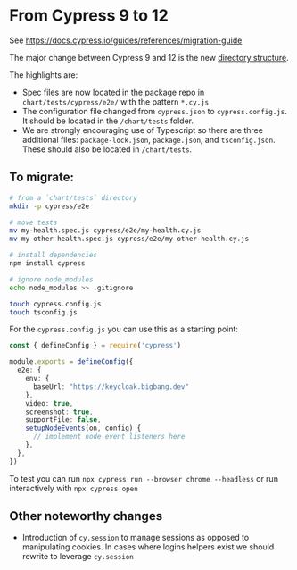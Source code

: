 # From Cypress 9 to 12
See https://docs.cypress.io/guides/references/migration-guide

The major change between Cypress 9 and 12 is the new [directory structure](https://repo1.dso.mil/big-bang/product/packages/gluon/-/blob/master/docs/bb-tests.md#directory-structure).

The highlights are: 
* Spec files are now located in the package repo in `chart/tests/cypress/e2e/` with the pattern `*.cy.js`
* The configuration file changed from `cypress.json` to `cypress.config.js`. It should be located in the `/chart/tests` folder. 
* We are strongly encouraging use of Typescript so there are three additional files: `package-lock.json`, `package.json`, and `tsconfig.json`. These should also be located in `/chart/tests`. 

## To migrate:
```bash
# from a `chart/tests` directory
mkdir -p cypress/e2e

# move tests
mv my-health.spec.js cypress/e2e/my-health.cy.js
mv my-other-health.spec.js cypress/e2e/my-other-health.cy.js

# install dependencies
npm install cypress

# ignore node_modules 
echo node_modules >> .gitignore

touch cypress.config.js
touch tsconfig.js
```

For the `cypress.config.js` you can use this as a starting point: 

```typescript
const { defineConfig } = require('cypress')

module.exports = defineConfig({
  e2e: {
    env: {
      baseUrl: "https://keycloak.bigbang.dev"
    },
    video: true,
    screenshot: true,
    supportFile: false,
    setupNodeEvents(on, config) {
      // implement node event listeners here
    },
  },
})
```

To test you can run `npx cypress run --browser chrome --headless` or run interactively with `npx cypress open` 

## Other noteworthy changes
* Introduction of `cy.session` to manage sessions as opposed to manipulating cookies. In cases where logins helpers exist we should  rewrite to leverage `cy.session`

